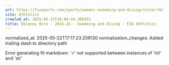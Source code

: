 ```yaml
---
url: https://fiusports.com/sports/womens-swimming-and-diving/roster/delaney-biro/12832/
site: Athletics
crawled_at: 2025-05-13T10:04:44.385431
title: Delaney Biro - 2024-25 - Swimming and Diving - FIU Athletics
---
```

normalized_at: 2025-05-22T17:17:23.209130
normalization_changes: Added trailing slash to directory path

Error generating fit markdown: '<' not supported between instances of 'int' and 'str'